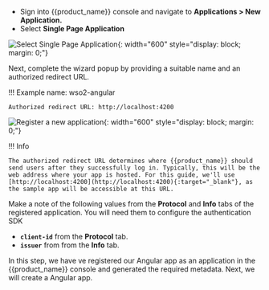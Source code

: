 
* Sign into {{product_name}} console and navigate to **Applications > New Application.**
* Select **Single Page Application**

![Select Single Page Application]({{base_path}}/assets/img/complete-guides/angular/image5.png){: width="600" style="display: block; margin: 0;"}  
  
Next, complete the wizard popup by providing a suitable name and an authorized redirect URL.

!!! Example
    name: wso2-angular
    
    Authorized redirect URL: http://localhost:4200

![Register a new application]({{base_path}}/assets/img/complete-guides/angular/image8.png){: width="600" style="display: block; margin: 0;"}

!!! Info

    The authorized redirect URL determines where {{product_name}} should send users after they successfully log in. Typically, this will be the web address where your app is hosted. For this guide, we'll use [http://localhost:4200](http://localhost:4200){:target="_blank"}, as the sample app will be accessible at this URL.

Make a note of the following values from the **Protocol** and **Info** tabs of the registered application. You will need them to configure the authentication SDK

- **`client-id`** from the **Protocol** tab. 
- **`issuer`** from from the **Info** tab.


In this step, we have ve registered our Angular app as an application in the {{product_name}} console and generated the required metadata. Next, we will create a Angular app.
